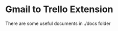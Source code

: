 Gmail to Trello Extension
=========================

There are some useful documents in ./docs folder
